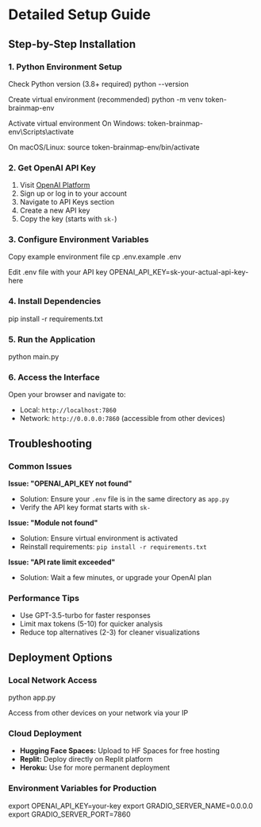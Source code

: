 # Detailed Setup Guide

## Step-by-Step Installation

### 1. Python Environment Setup

Check Python version (3.8+ required)
python --version

Create virtual environment (recommended)
python -m venv token-brainmap-env

Activate virtual environment
On Windows:
token-brainmap-env\Scripts\activate

On macOS/Linux:
source token-brainmap-env/bin/activate


### 2. Get OpenAI API Key

1. Visit [OpenAI Platform](https://platform.openai.com/)
2. Sign up or log in to your account
3. Navigate to API Keys section
4. Create a new API key
5. Copy the key (starts with `sk-`)

### 3. Configure Environment Variables

Copy example environment file
cp .env.example .env

Edit .env file with your API key
OPENAI_API_KEY=sk-your-actual-api-key-here


### 4. Install Dependencies

pip install -r requirements.txt


### 5. Run the Application

python main.py


### 6. Access the Interface

Open your browser and navigate to:
- Local: `http://localhost:7860`
- Network: `http://0.0.0.0:7860` (accessible from other devices)

## Troubleshooting

### Common Issues

**Issue: "OPENAI_API_KEY not found"**
- Solution: Ensure your `.env` file is in the same directory as `app.py`
- Verify the API key format starts with `sk-`

**Issue: "Module not found"**
- Solution: Ensure virtual environment is activated
- Reinstall requirements: `pip install -r requirements.txt`

**Issue: "API rate limit exceeded"**
- Solution: Wait a few minutes, or upgrade your OpenAI plan

### Performance Tips

- Use GPT-3.5-turbo for faster responses
- Limit max tokens (5-10) for quicker analysis
- Reduce top alternatives (2-3) for cleaner visualizations

## Deployment Options

### Local Network Access

python app.py

Access from other devices on your network via your IP


### Cloud Deployment
- **Hugging Face Spaces:** Upload to HF Spaces for free hosting
- **Replit:** Deploy directly on Replit platform
- **Heroku:** Use for more permanent deployment

### Environment Variables for Production

export OPENAI_API_KEY=your-key
export GRADIO_SERVER_NAME=0.0.0.0
export GRADIO_SERVER_PORT=7860


